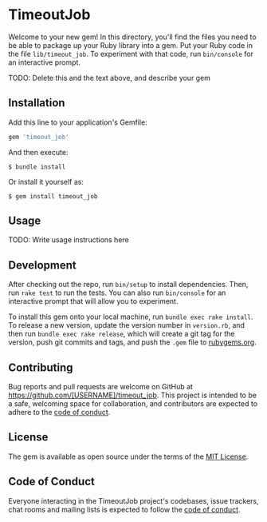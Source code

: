 # TimeoutJob

Welcome to your new gem! In this directory, you'll find the files you need to be able to package up your Ruby library into a gem. Put your Ruby code in the file `lib/timeout_job`. To experiment with that code, run `bin/console` for an interactive prompt.

TODO: Delete this and the text above, and describe your gem

## Installation

Add this line to your application's Gemfile:

```ruby
gem 'timeout_job'
```

And then execute:

    $ bundle install

Or install it yourself as:

    $ gem install timeout_job

## Usage

TODO: Write usage instructions here

## Development

After checking out the repo, run `bin/setup` to install dependencies. Then, run `rake test` to run the tests. You can also run `bin/console` for an interactive prompt that will allow you to experiment.

To install this gem onto your local machine, run `bundle exec rake install`. To release a new version, update the version number in `version.rb`, and then run `bundle exec rake release`, which will create a git tag for the version, push git commits and tags, and push the `.gem` file to [rubygems.org](https://rubygems.org).

## Contributing

Bug reports and pull requests are welcome on GitHub at https://github.com/[USERNAME]/timeout_job. This project is intended to be a safe, welcoming space for collaboration, and contributors are expected to adhere to the [code of conduct](https://github.com/[USERNAME]/timeout_job/blob/master/CODE_OF_CONDUCT.md).


## License

The gem is available as open source under the terms of the [MIT License](https://opensource.org/licenses/MIT).

## Code of Conduct

Everyone interacting in the TimeoutJob project's codebases, issue trackers, chat rooms and mailing lists is expected to follow the [code of conduct](https://github.com/[USERNAME]/timeout_job/blob/master/CODE_OF_CONDUCT.md).
